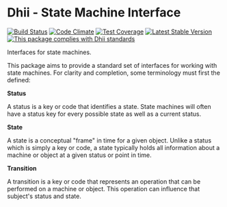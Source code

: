 # Dhii - State Machine Interface

[![Build Status](https://travis-ci.org/Dhii/machine-state-machine-interface.svg?branch=develop)](https://travis-ci.org/Dhii/machine-state-machine-interface)
[![Code Climate](https://codeclimate.com/github/Dhii/machine-state-machine-interface/badges/gpa.svg)](https://codeclimate.com/github/Dhii/machine-state-machine-interface)
[![Test Coverage](https://codeclimate.com/github/Dhii/machine-state-machine-interface/badges/coverage.svg)](https://codeclimate.com/github/Dhii/machine-state-machine-interface/coverage)
[![Latest Stable Version](https://poser.pugx.org/dhii/machine-state-machine-interface/version)](https://packagist.org/packages/dhii/machine-state-machine-interface)
[![This package complies with Dhii standards](https://img.shields.io/badge/Dhii-Compliant-green.svg?style=flat-square)][Dhii]

Interfaces for state machines.

This package aims to provide a standard set of interfaces for working with state machines.
For clarity and completion, some terminology must first the defined:

**Status**

A status is a key or code that identifies a state.
State machines will often have a status key for every possible state as well as a current status.

**State**

A state is a conceptual "frame" in time for a given object.
Unlike a status which is simply a key or code, a state typically holds all information about a machine or object
at a given status or point in time.

**Transition**

A transition is a key or code that represents an operation that can be performed on a machine or object.
This operation can influence that subject's status and state.

[Dhii]: https://github.com/Dhii/dhii
